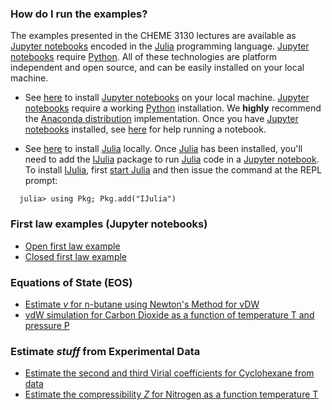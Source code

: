 
### How do I run the examples?
The examples presented in the CHEME 3130 lectures are available as [Jupyter notebooks](http://jupyter.org)
encoded in the [Julia](https://julialang.org) programming language. [Jupyter notebooks](http://jupyter.org)
require [Python](https://www.python.org). All of these technologies are platform independent and open source,
and can be easily installed on your local machine.

* See [here](http://jupyter.org/install.html) to install [Jupyter notebooks](http://jupyter.org) on your local machine.
[Jupyter notebooks](http://jupyter.org) require a working [Python](https://www.python.org) installation.
We __highly__ recommend the [Anaconda distribution](https://www.anaconda.com/download/#macos) implementation.
Once you have [Jupyter notebooks](http://jupyter.org) installed, see [here](https://jupyter.readthedocs.io/en/latest/running.html#running)
for help running a notebook.

* See [here](https://julialang.org/downloads/) to install [Julia](https://julialang.org) locally.
Once [Julia](https://julialang.org) has been installed, you'll need to add the [IJulia](https://github.com/JuliaLang/IJulia.jl) package to run [Julia](https://julialang.org) code in a [Jupyter notebook](http://jupyter.org).
To install [IJulia](https://github.com/JuliaLang/IJulia.jl), first [start Julia](https://docs.julialang.org/en/stable/manual/getting-started/)
and then issue the command at the REPL prompt:

```
  julia> using Pkg; Pkg.add("IJulia")
```

### First law examples (Jupyter notebooks)

* [Open first law example](https://nbviewer.jupyter.org/github/varnerlab/CHEME-3130-CORNELL-F18/blob/master/examples/first_law_open/FlowCalorimeter.ipynb)
* [Closed first law example](https://nbviewer.jupyter.org/github/varnerlab/CHEME-3130-CORNELL-F18/blob/master/examples/first_law_closed/EvacuatedVessel.ipynb)

### Equations of State (EOS)
* [Estimate $v$ for n-butane using Newton's Method for vDW](https://github.com/varnerlab/CHEME-3130-CORNELL-F18/blob/master/examples/newtons_method/Newton.ipynb)
* [vdW simulation for Carbon Dioxide as a function of temperature T and pressure P](https://github.com/varnerlab/CHEME-3130-CORNELL-F18/blob/master/examples/eos_model/CubicEOS.ipynb)

### Estimate _stuff_ from Experimental Data
* [Estimate the second and third Virial coefficients for Cyclohexane from data](https://nbviewer.jupyter.org/github/varnerlab/CHEME-3130-CORNELL-F18/blob/master/examples/estimate_B_C/EstimateVCoeff.ipynb)
* [Estimate the compressibility $Z$ for Nitrogen as a function temperature T](https://github.com/varnerlab/CHEME-3130-CORNELL-F18/blob/master/examples/compressibilty/Compressibility.ipynb)
